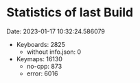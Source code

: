 # Statistics of last Build

Date: 2023-01-17 10:32:24.586079

- Keyboards: 2825
  - without info.json: 0
- Keymaps: 16130
  - no-cpp: 873
  - error: 6016
